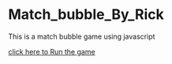 # Match_bubble_By_Rick
This is a match bubble game using javascript

[click here to Run the game]('https://rick2k2.github.io/Match_bubble_By_Rick/')
